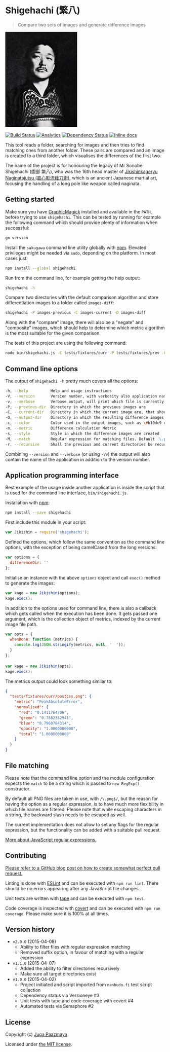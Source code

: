 # Shigehachi (繁八)

> Compare two sets of images and generate difference images

![Mr Shigehachi Sonobe](./logo.png)

[![Build Status](https://semaphoreapp.com/api/v1/projects/6e43cdad-b9fe-47a3-9b6c-97cd354353f3/331218/shields_badge.svg)](https://semaphoreapp.com/paazmaya/shigehachi)
[![Analytics](https://ga-beacon.appspot.com/UA-2643697-15/shigehachi/index?flat)](https://github.com/igrigorik/ga-beacon)
[![Dependency Status](https://www.versioneye.com/user/projects/54db51cec1bbbda0130002eb/badge.svg?style=flat)](https://www.versioneye.com/user/projects/54db51cec1bbbda0130002eb)
[![Inline docs](http://inch-ci.org/github/paazmaya/shigehachi.svg?branch=master)](http://inch-ci.org/github/paazmaya/shigehachi)

This tool reads a folder, searching for images and then tries to find matching ones
from another folder. These pairs are compared and an image is created to a third folder,
which visualises the differences of the first two.

The name of the project is for honouring the legacy of Mr Sonobe Shigehachi (園部 繁八),
who was the 16th head master of
[Jikishinkageryu Naginatajutsu (直心影流薙刀術)](http://naginata.fi/en/koryu),
which is an ancient Japanese martial art, focusing the handling of a long pole like weapon
called naginata.

## Getting started

Make sure you have [GraphicMagick](http://www.graphicsmagick.org/) installed and available
in the `PATH`, before trying to use `shigehachi`. This can be tested by running for example
the following command which should provide plenty of information when successful:

```sh
gm version
```

Install the `sakugawa` command line utility globally with [npm](https://www.npmjs.com/).
Elevated privileges might be needed via `sudo`, depending on the platform. In most cases just:

```sh
npm install --global shigehachi
```

Run from the command line, for example getting the help output:

```sh
shigehachi -h
```

Compare two directories with the default comparison algorithm and store
differentiation images to a folder called `images-diff`:

```sh
shigehachi -P images-previous -C images-current -O images-diff
```

Along with the "compare" image, there will also be a "negate" and "composite" images,
which should help to determine which metric algorithm is the most suitable for the given
comparison.

The tests of this project are using the following command:

```sh
node bin/shigehachi.js -C tests/fixtures/curr -P tests/fixtures/prev -O tmp -M '\.(png|jpg|gif)$'
```

## Command line options

The output of `shigehachi -h` pretty much covers all the options:

```sh
-h, --help          Help and usage instructions
-V, --version       Version number, with verbosity also application name
-v, --verbose       Verbose output, will print which file is currently being processed
-P, --previous-dir  Directory in which the previous images are
-C, --current-dir   Directory in which the current image are, that should have same names as previous
-O, --output-dir    Directory in which the resulting difference images are stored
-c, --color         Color used in the output images, such as \#b10dc9 or purple
-m, --metric        Difference calculation Metric
-s, --style         Style in which the difference images are created
-M, --match         Regular expression for matching files. Default '\.png$'
-r, --recursive     Shall the previous and current directories be recursively searched and matched
```

Combining `--version` and `--verbose` (or using `-Vv`) the output will also contain the name
of the application in addition to the version number.

## Application programming interface

Best example of the usage inside another application is inside the script that is used
for the command line interface, `bin/shigehachi.js`.

Installation with [npm](https://www.npmjs.com/):

```sh
npm install --save shigehachi
```

First include this module in your script:

```js
var Jikishin = require('shigehachi');
```

Defined the options, which follow the same convention as the command line options, with the
exception of being camelCased from the long versions:

```js
var options = {
  differenceDir: ''
};
```

Initialise an instance with the above `options` object and call `exec()` method
to generate the images:

```js
var kage = new Jikishin(options);
kage.exec();
```

In addition to the options used for command line, there is also a callback which gets
called when the execution has been done. It gets passed one argument, which is the
collection object of metrics, indexed by the current image file path.

```js
var opts = {
  whenDone: function (metrics) {
    console.log(JSON.stringify(metrics, null, '  '));
  }
};

var kage = new Jikishin(opts);
kage.exec();
```

The metrics output could look something similar to:

```json
{
  "tests/fixtures/curr/postcss.png": {
    "metric": "PeakAbsoluteError",
    "normalised": {
      "red": "0.1411764706",
      "green": "0.7882352941",
      "blue": "0.7960784314",
      "opacity": "1.0000000000",
      "total": "1.0000000000"
    }
  }
}
```

## File matching

Please note that the command line option and the module configuration expects the `match`
to be a string which is passed to `new RegExp()` constructor.

By default all PNG files are taken in use, with `/\.png$/`, but the reason for having
the option as a regular expression, is to have much more flexibility in which file names
are filtered. Please note that while escaping characters in a string, the backward slash
needs to be escaped as well.

The current implementation does not allow to set any flags for the regular expression,
but the functionality can be added with a suitable pull request.

[More about JavaScript regular expressions.](https://developer.mozilla.org/en/docs/Web/JavaScript/Guide/Regular_Expressions)

## Contributing

[Please refer to a GitHub blog post on how to create somewhat perfect pull request.](https://github.com/blog/1943-how-to-write-the-perfect-pull-request "How to write the perfect pull request")

Linting is done with [ESLint](http://eslint.org) and can be executed with `npm run lint`.
There should be no errors appearing after any JavaScript file changes.

Unit tests are written with [tape]() and can be executed with `npm test`.

Code coverage is inspected with [covert](https://github.com/substack/covert) and
can be executed with `npm run coverage`. Please make sure it is 100% at all times.


## Version history

* `v2.0.0` (2015-04-08)
    - Ability to filter files with regular expression matching
    - Removed suffix option, in favour of matching with a regular expression
* `v1.1.0` (2015-04-07)
    - Added the ability to filter directories recursively
    - Make sure all target directories exist
* `v1.0.0` (2015-04-02)
    - Project initiated and script imported from `nanbudo.fi` test script collection
    - Dependency status via Versioneye #3
    - Unit tests with tape and code coverage with covert #4
    - Automated tests via Semaphore #2

## License

Copyright (c) [Juga Paazmaya](http://paazmaya.com)

Licensed under [the MIT license](./LICENSE).

